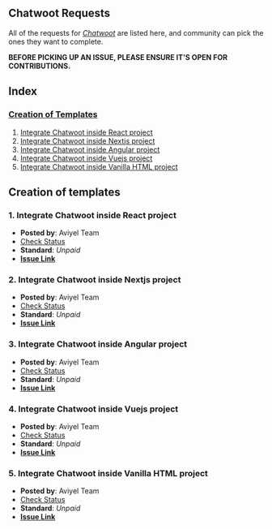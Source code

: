 ## Chatwoot Requests

All of the  requests for _[Chatwoot](https://www.chatwoot.com/)_ are listed here, and community can pick the ones they want to complete.

**BEFORE PICKING UP AN ISSUE, PLEASE ENSURE IT'S OPEN FOR CONTRIBUTIONS.**

## Index

### [Creation of Templates](#creation-of-templates-1)
   1. [Integrate Chatwoot inside React project](#1-integrate-chatwoot-inside-react-project)
   2. [Integrate Chatwoot inside Nextjs project](#2-integrate-chatwoot-inside-nextjs-project)
   3. [Integrate Chatwoot inside Angular project](#3-integrate-chatwoot-inside-angular-project)
   4. [Integrate Chatwoot inside Vuejs project](#4-integrate-chatwoot-inside-vuejs-project)
   5. [Integrate Chatwoot inside Vanilla HTML project](#5-integrate-chatwoot-inside-vanilla-html-project)



## Creation of templates

### **1. Integrate Chatwoot inside React project**

   - **Posted by**: Aviyel Team
   - [Check Status](https://sturdy-locust-74a.notion.site/Chatwoot-27475c4c2ebd48c2a456e6caf525434f)
   - **Standard**: _Unpaid_
   - **[Issue Link](https://github.com/aviyelverse/Open-Source-Requests/issues/)**

### **2. Integrate Chatwoot inside Nextjs project**

   - **Posted by**: Aviyel Team
   - [Check Status](https://sturdy-locust-74a.notion.site/Chatwoot-27475c4c2ebd48c2a456e6caf525434f)
   - **Standard**: _Unpaid_
   - **[Issue Link](https://github.com/aviyelverse/Open-Source-Requests/issues/)**

### **3. Integrate Chatwoot inside Angular project**

   - **Posted by**: Aviyel Team
   - [Check Status](https://sturdy-locust-74a.notion.site/Chatwoot-27475c4c2ebd48c2a456e6caf525434f)
   - **Standard**: _Unpaid_
   - **[Issue Link](https://github.com/aviyelverse/Open-Source-Requests/issues/)**

### **4. Integrate Chatwoot inside Vuejs project**

   - **Posted by**: Aviyel Team
   - [Check Status](https://sturdy-locust-74a.notion.site/Chatwoot-27475c4c2ebd48c2a456e6caf525434f)
   - **Standard**: _Unpaid_
   - **[Issue Link](https://github.com/aviyelverse/Open-Source-Requests/issues/)**

### **5. Integrate Chatwoot inside Vanilla HTML project**

   - **Posted by**: Aviyel Team
   - [Check Status](https://sturdy-locust-74a.notion.site/Chatwoot-27475c4c2ebd48c2a456e6caf525434f)
   - **Standard**: _Unpaid_
   - **[Issue Link](https://github.com/aviyelverse/Open-Source-Requests/issues/)**

